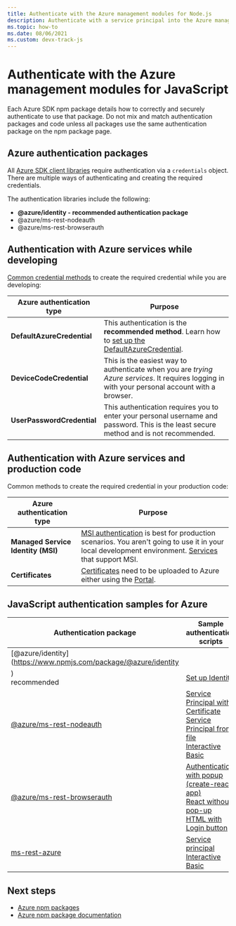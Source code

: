 ```yaml
---
title: Authenticate with the Azure management modules for Node.js
description: Authenticate with a service principal into the Azure management modules for Node.js
ms.topic: how-to
ms.date: 08/06/2021
ms.custom: devx-track-js
---
```


# Authenticate with the Azure management modules for JavaScript

Each Azure SDK npm package details how to correctly and securely authenticate to use that package. Do not mix and match authentication packages and code unless all packages use the same authentication package on the npm package page.

## Azure authentication packages

All [Azure SDK client libraries](../azure-sdk-library-package-index.md) require authentication via a `credentials` object. There are multiple ways of authenticating and creating the required
credentials.

The authentication libraries include the following:

* **@azure/identity - recommended authentication package**
* @azure/ms-rest-nodeauth
* @azure/ms-rest-browserauth

## Authentication with Azure services while developing

[Common credential methods](https://github.com/Azure/azure-sdk-for-js/blob/master/sdk/identity/identity/README.md#credential-classes) to create the required credential while you are developing:

| Azure authentication type|Purpose|
|--|--|
|**DefaultAzureCredential**|This authentication is the **recommended method**. Learn how to [set up the DefaultAzureCredential](../how-to/with-sdk/set-up-development-environment.md).|
| **DeviceCodeCredential**| This is the easiest way to authenticate when you are *trying Azure services*. It requires logging in with your personal account with a browser. |
|**UserPasswordCredential**|This authentication requires you to enter your personal username and password. This is the least secure method and is not recommended.| 

## Authentication with Azure services and production code

Common methods to create the required credential in your production code:

|Azure authentication type|Purpose|
|--|--|
|**Managed Service Identity (MSI)**|[MSI authentication](/azure/active-directory/managed-identities-azure-resources/overview) is best for production scenarios. You aren't going to use it in your local development environment. [Services](/azure/active-directory/managed-identities-azure-resources/services-support-managed-identities) that support MSI.|
|**Certificates**|[Certificates](/azure/cloud-services/cloud-services-certs-create) need to be uploaded to Azure either using the [Portal](/azure/cloud-services/cloud-services-configure-ssl-certificate-portal).|

## JavaScript authentication samples for Azure

|Authentication package|Sample authentication scripts|
|--|--|
|[@azure/identity](https://www.npmjs.com/package/@azure/identity
)<br>recommended|[Set up Identity](../how-to/with-sdk/set-up-development-environment.md)|
|[@azure/ms-rest-nodeauth](https://www.npmjs.com/package/@azure/ms-rest-nodeauth)|[Service Principal with Certificate](https://github.com/Azure/ms-rest-nodeauth/blob/master/samples/authFileWithSpCert.ts)<br>[Service Principal from file](https://github.com/Azure/ms-rest-nodeauth/blob/master/samples/authFileWithSpSecret.ts)<br>[Interactive](https://github.com/Azure/ms-rest-nodeauth/blob/master/samples/interactivePersonalAccount.ts)<br>[Basic](https://github.com/Azure/ms-rest-nodeauth/blob/master/samples/usernamePassword.ts)|
|[@azure/ms-rest-browserauth](https://www.npmjs.com/package/@azure/ms-rest-browserauth)|[Authentication with popup (create-react-app)](https://github.com/Azure/ms-rest-browserauth/tree/master/samples/authentication-with-popup)<br>[React without pop-up](https://github.com/Azure/ms-rest-browserauth/tree/master/samples/react-app)<br>[HTML with Login button](https://github.com/Azure/ms-rest-browserauth/tree/master/samples/vanilla)|
|[ms-rest-azure](https://www.npmjs.com/package/ms-rest-azure)|[Service principal](https://github.com/Azure/azure-sdk-for-node/blob/master/Documentation/Authentication.md#service-principal-authentication)<br>[Interactive](https://github.com/Azure/azure-sdk-for-node/blob/master/Documentation/Authentication.md#interactive-login)<br>[Basic](https://github.com/Azure/azure-sdk-for-node/blob/master/Documentation/Authentication.md#basic-authentication)|

## Next steps	

* [Azure npm packages](../azure-sdk-library-package-index.md)
* [Azure npm package documentation](/javascript/api/overview/azure/)

